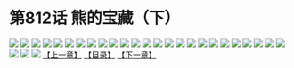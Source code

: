 # 第812话 熊的宝藏（下）
![](https://mhpic.xiaomingtaiji.net/comic/D/斗破苍穹/第812话F1_262505/1.jpg-zymk.middle.webp)
![](https://mhpic.xiaomingtaiji.net/comic/D/斗破苍穹/第812话F1_262505/2.jpg-zymk.middle.webp)
![](https://mhpic.xiaomingtaiji.net/comic/D/斗破苍穹/第812话F1_262505/3.jpg-zymk.middle.webp)
![](https://mhpic.xiaomingtaiji.net/comic/D/斗破苍穹/第812话F1_262505/4.jpg-zymk.middle.webp)
![](https://mhpic.xiaomingtaiji.net/comic/D/斗破苍穹/第812话F1_262505/5.jpg-zymk.middle.webp)
![](https://mhpic.xiaomingtaiji.net/comic/D/斗破苍穹/第812话F1_262505/6.jpg-zymk.middle.webp)
![](https://mhpic.xiaomingtaiji.net/comic/D/斗破苍穹/第812话F1_262505/7.jpg-zymk.middle.webp)
![](https://mhpic.xiaomingtaiji.net/comic/D/斗破苍穹/第812话F1_262505/8.jpg-zymk.middle.webp)
![](https://mhpic.xiaomingtaiji.net/comic/D/斗破苍穹/第812话F1_262505/9.jpg-zymk.middle.webp)
![](https://mhpic.xiaomingtaiji.net/comic/D/斗破苍穹/第812话F1_262505/10.jpg-zymk.middle.webp)
![](https://mhpic.xiaomingtaiji.net/comic/D/斗破苍穹/第812话F1_262505/11.jpg-zymk.middle.webp)
![](https://mhpic.xiaomingtaiji.net/comic/D/斗破苍穹/第812话F1_262505/12.jpg-zymk.middle.webp)
![](https://mhpic.xiaomingtaiji.net/comic/D/斗破苍穹/第812话F1_262505/13.jpg-zymk.middle.webp)
![](https://mhpic.xiaomingtaiji.net/comic/D/斗破苍穹/第812话F1_262505/14.jpg-zymk.middle.webp)
![](https://mhpic.xiaomingtaiji.net/comic/D/斗破苍穹/第812话F1_262505/15.jpg-zymk.middle.webp)
![](https://mhpic.xiaomingtaiji.net/comic/D/斗破苍穹/第812话F1_262505/16.jpg-zymk.middle.webp)
![](https://mhpic.xiaomingtaiji.net/comic/D/斗破苍穹/第812话F1_262505/17.jpg-zymk.middle.webp)
![](https://mhpic.xiaomingtaiji.net/comic/D/斗破苍穹/第812话F1_262505/18.jpg-zymk.middle.webp)
![](https://mhpic.xiaomingtaiji.net/comic/D/斗破苍穹/第812话F1_262505/19.jpg-zymk.middle.webp)
![](https://mhpic.xiaomingtaiji.net/comic/D/斗破苍穹/第812话F1_262505/20.jpg-zymk.middle.webp)
![](https://mhpic.xiaomingtaiji.net/comic/D/斗破苍穹/第812话F1_262505/21.jpg-zymk.middle.webp)
![](https://mhpic.xiaomingtaiji.net/comic/D/斗破苍穹/第812话F1_262505/22.jpg-zymk.middle.webp)
![](https://mhpic.xiaomingtaiji.net/comic/D/斗破苍穹/第812话F1_262505/23.jpg-zymk.middle.webp)
![](https://mhpic.xiaomingtaiji.net/comic/D/斗破苍穹/第812话F1_262505/24.jpg-zymk.middle.webp)
![](https://mhpic.xiaomingtaiji.net/comic/D/斗破苍穹/第812话F1_262505/25.jpg-zymk.middle.webp)
![](https://mhpic.xiaomingtaiji.net/comic/D/斗破苍穹/第812话F1_262505/26.jpg-zymk.middle.webp)
![](https://mhpic.xiaomingtaiji.net/comic/D/斗破苍穹/第812话F1_262505/27.jpg-zymk.middle.webp)
![](https://mhpic.xiaomingtaiji.net/comic/D/斗破苍穹/第812话F1_262505/28.jpg-zymk.middle.webp)
[【上一章】](./815.md)
[【目录】](./README.md)
[【下一章】](./817.md)
